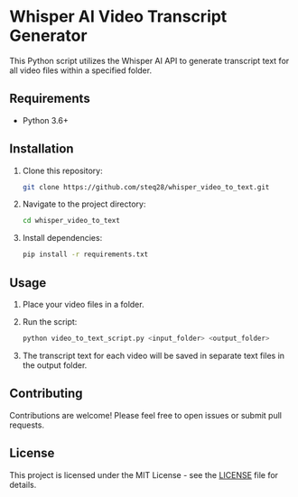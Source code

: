 # Whisper AI Video Transcript Generator

This Python script utilizes the Whisper AI API to generate transcript text for all video files within a specified folder.

## Requirements

- Python 3.6+

## Installation

1. Clone this repository:

   ```bash
   git clone https://github.com/steq28/whisper_video_to_text.git
   ```

2. Navigate to the project directory:

   ```bash
   cd whisper_video_to_text
   ```

3. Install dependencies:

   ```bash
   pip install -r requirements.txt
   ```

## Usage

1. Place your video files in a folder.
2. Run the script:

   ```bash
   python video_to_text_script.py <input_folder> <output_folder>
   ```

3. The transcript text for each video will be saved in separate text files in the output folder.

## Contributing

Contributions are welcome! Please feel free to open issues or submit pull requests.

## License

This project is licensed under the MIT License - see the [LICENSE](LICENSE) file for details.